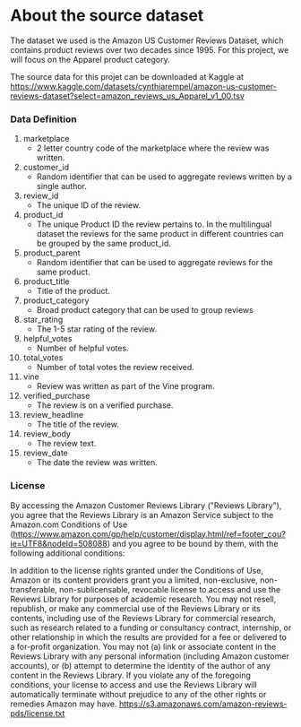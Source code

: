 # About the source dataset

The dataset we used is the Amazon US Customer Reviews Dataset, which contains product reviews over two decades since 1995. For this project, we will focus on the Apparel product category.

The source data for this projet can be downloaded at Kaggle at https://www.kaggle.com/datasets/cynthiarempel/amazon-us-customer-reviews-dataset?select=amazon_reviews_us_Apparel_v1_00.tsv

### Data Definition 

1. marketplace
    - 2 letter country code of the marketplace where the review was written.
2. customer_id
    - Random identifier that can be used to aggregate reviews written by a single author.
3. review_id
    - The unique ID of the review.
4. product_id
    - The unique Product ID the review pertains to. In the multilingual dataset the reviews for the same product in different countries can be grouped by the same product_id.
5. product_parent
    - Random identifier that can be used to aggregate reviews for the same product.
6. product_title
    - Title of the product.
7. product_category
    - Broad product category that can be used to group reviews
8. star_rating
    - The 1-5 star rating of the review.
9. helpful_votes
    - Number of helpful votes.
10. total_votes
    - Number of total votes the review received.
11. vine
    - Review was written as part of the Vine program.
12. verified_purchase
    - The review is on a verified purchase.
13. review_headline
    - The title of the review.
14. review_body
    - The review text.
15. review_date
    - The date the review was written.

### License

By accessing the Amazon Customer Reviews Library ("Reviews Library"), you agree that the Reviews Library is an Amazon Service subject to the Amazon.com Conditions of Use (https://www.amazon.com/gp/help/customer/display.html/ref=footer_cou?ie=UTF8&nodeId=508088) and you agree to be bound by them, with the following additional conditions:

In addition to the license rights granted under the Conditions of Use, Amazon or its content providers grant you a limited, non-exclusive, non-transferable, non-sublicensable, revocable license to access and use the Reviews Library for purposes of academic research. You may not resell, republish, or make any commercial use of the Reviews Library or its contents, including use of the Reviews Library for commercial research, such as research related to a funding or consultancy contract, internship, or other relationship in which the results are provided for a fee or delivered to a for-profit organization. You may not (a) link or associate content in the Reviews Library with any personal information (including Amazon customer accounts), or (b) attempt to determine the identity of the author of any content in the Reviews Library. If you violate any of the foregoing conditions, your license to access and use the Reviews Library will automatically terminate without prejudice to any of the other rights or remedies Amazon may have. https://s3.amazonaws.com/amazon-reviews-pds/license.txt